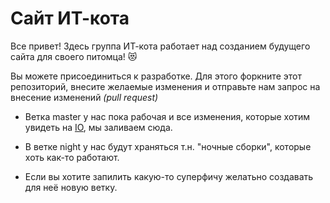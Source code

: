 # Сайт ИТ-кота
Все привет! Здесь группа ИТ-кота работает над созданием будущего сайта для своего питомца! :heart_eyes_cat:

Вы можете присоединиться к разработке. Для этого форкните этот репозиторий, внесите желаемые изменения и отправьте нам запрос на внесение изменений *(pull request)*

* Ветка master у нас пока рабочая и все изменения, которые хотим увидеть на [IO](https://it-cat-vk.github.io), мы заливаем сюда.

* В ветке night у нас будут храняться т.н. "ночные сборки", которые хоть как-то работают.

* Если вы хотите запилить какую-то суперфичу желатьно создавать для неё новую ветку.
